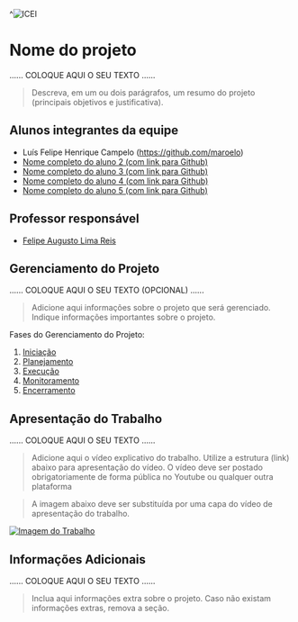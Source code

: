 ^![ICEI](images/icei-pucminas.png)

# Nome do projeto

......  COLOQUE AQUI O SEU TEXTO ......

> Descreva, em um ou dois parágrafos, um resumo do projeto (principais objetivos e justificativa).

## Alunos integrantes da equipe

* Luís Felipe Henrique Campelo (https://github.com/maroelo)
* [Nome completo do aluno 2 (com link para Github)](https://github.com/aluno2)
* [Nome completo do aluno 3 (com link para Github)](https://github.com/aluno3)
* [Nome completo do aluno 4 (com link para Github)](https://github.com/aluno4)
* [Nome completo do aluno 5 (com link para Github)](https://github.com/aluno5)

## Professor responsável

* [Felipe Augusto Lima Reis](https://github.com/falreis)

## Gerenciamento do Projeto

......  COLOQUE AQUI O SEU TEXTO (OPCIONAL) ......

> Adicione aqui informações sobre o projeto que será gerenciado. 
> Indique informações importantes sobre o projeto.

Fases do Gerenciamento do Projeto:
1. [Iniciação](docs/01-iniciacao)
2. [Planejamento](docs/02-planejamento)
3. [Execução](docs/03-execucao)
4. [Monitoramento](docs/04-monitoramento)
5. [Encerramento](docs/05-encerramento)

## Apresentação do Trabalho

......  COLOQUE AQUI O SEU TEXTO ......

> Adicione aqui o vídeo explicativo do trabalho.
> Utilize a estrutura (link) abaixo para apresentação do vídeo.
> O vídeo deve ser postado obrigatoriamente de forma pública no Youtube ou qualquer outra plataforma 

> A imagem abaixo deve ser substituída por uma capa do vídeo de apresentação do trabalho.

[![Imagem do Trabalho](images/pucminas-video-youtube.jpg)](https://www.youtube.com/watch?v=unq_cZ6NOwk)

## Informações Adicionais

......  COLOQUE AQUI O SEU TEXTO ......

> Inclua aqui informações extra sobre o projeto.
> Caso não existam informações extras, remova a seção.
